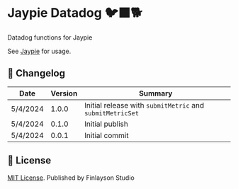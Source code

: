 # Jaypie Datadog 🐦‍⬛🐕

Datadog functions for Jaypie

See [Jaypie](https://github.com/finlaysonstudio/jaypie) for usage.

## 📝 Changelog

| Date       | Version | Summary        |
| ---------- | ------- | -------------- |
|   5/4/2024 |   1.0.0 | Initial release with `submitMetric` and `submitMetricSet` |
|   5/4/2024 |   0.1.0 | Initial publish |
|   5/4/2024 |   0.0.1 | Initial commit |

## 📜 License

[MIT License](./LICENSE.txt). Published by Finlayson Studio
